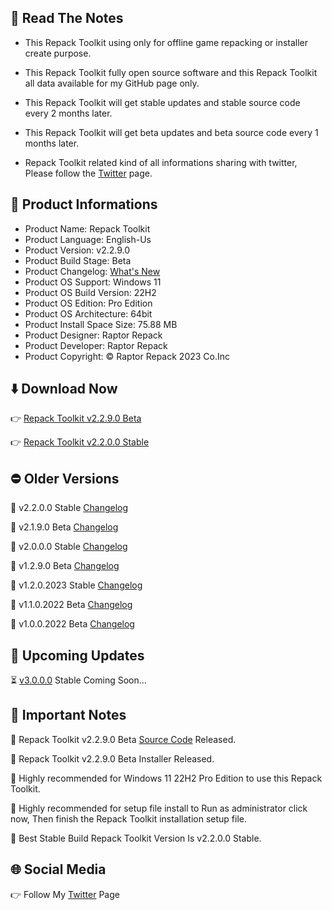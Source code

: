 📝 Read The Notes
-----------------

- This Repack Toolkit using only for offline game repacking or installer create purpose.

- This Repack Toolkit fully open source software and this Repack Toolkit all data available for my GitHub page only.

- This Repack Toolkit will get stable updates and stable source code every 2 months later.

- This Repack Toolkit will get beta updates and beta source code every 1 months later.

- Repack Toolkit related kind of all informations sharing with twitter, Please follow the [Twitter](https://www.twitter.com/raptorrepack)
 page.

📑 Product Informations
-----------------------
- Product Name: Repack Toolkit
- Product Language: English-Us
- Product Version: v2.2.9.0
- Product Build Stage: Beta
- Product Changelog: [What's New](https://github.com/RaptorRepack/RepackToolkit/releases/tag/v2.2.9)
- Product OS Support: Windows 11
- Product OS Build Version: 22H2
- Product OS Edition: Pro Edition
- Product OS Architecture: 64bit
- Product Install Space Size: 75.88 MB
- Product Designer: Raptor Repack
- Product Developer: Raptor Repack
- Product Copyright: © Raptor Repack 2023 Co.Inc

⬇️ Download Now 
---------------
👉 [Repack Toolkit v2.2.9.0 Beta](https://github.com/RaptorRepack/RepackToolkit/releases/download/v2.2.9/RepackToolkit64bit_v2.2.9.0.Beta.exe)

👉 [Repack Toolkit v2.2.0.0 Stable](https://github.com/RaptorRepack/RepackToolkit/releases/download/v2.2.0/RepackToolkit64bit_v2.2.0.0.exe)

⛔ Older Versions
-----------------
🚫 v2.2.0.0 Stable [Changelog](https://github.com/RaptorRepack/RepackToolkit/releases/tag/v2.2.0)

🚫 v2.1.9.0 Beta [Changelog](https://github.com/RaptorRepack/RepackToolkit/releases/tag/v2.1.9)

🚫 v2.0.0.0 Stable [Changelog](https://github.com/RaptorRepack/RepackToolkit/releases/tag/v2.0.0)

🚫 v1.2.9.0 Beta [Changelog](https://github.com/RaptorRepack/RepackToolkit/releases/tag/v1.2.9)

🚫 v1.2.0.2023 Stable [Changelog](https://github.com/RaptorRepack/RepackToolkit/releases/tag/v1.2.0)

🚫 v1.1.0.2022 Beta [Changelog](https://github.com/RaptorRepack/RepackToolkit/releases/tag/v1.1.0)

🚫 v1.0.0.2022 Beta [Changelog](https://github.com/RaptorRepack/RepackToolkit/releases/tag/v1.0.0)

📢 Upcoming Updates 
-------------------
⏳ [v3.0.0.0](https://GitHub.Com/Raptorrepack/RepackToolkit) Stable Coming Soon...

📝 Important Notes
------------------
🔴 Repack Toolkit v2.2.9.0 Beta [Source Code](https://github.com/RaptorRepack/RepackToolkit/tree/Toolkit/Beta%20Project/v2.2.9) Released.

🔴 Repack Toolkit v2.2.9.0 Beta Installer Released.

🔴 Highly recommended for Windows 11 22H2 Pro Edition to use this Repack Toolkit.

🔴 Highly recommended for setup file install to Run as administrator click now, Then finish the Repack Toolkit installation setup file.

🔴 Best Stable Build Repack Toolkit Version Is v2.2.0.0
 Stable.

🌐 Social Media
---------------
👉 Follow My [Twitter](https://www.twitter.com/raptorrepack) Page
